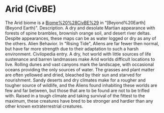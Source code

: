 # Arid (CivBE)

The Arid biome is a [Biome%20%28CivBE%29](biome) in "[Beyond%20Earth](Beyond Earth)".
Description.
A dry and desolate Martian appearance with forests of spine brambles, brownish orange soil, and desert river deltas. Despite appearances, these maps can be as water logged or dry as any of the others.
Alien Behavior.
In "Rising Tide", Aliens are far fewer then normal, but have far more strength due to their adaptation to such a harsh environment.
Civilopedia entry.
A dry, hot world with little sources of life sustenance and barren landmasses make Arid worlds difficult locations to live. Rolling dunes and vast canyons mark the landscape, with occasional oceans providing the only sources of water. The grasses and plant matter are often yellowed and dried, bleached by their sun and starved for nourishment. Sandy deserts and dry climates make for a rougher and tougher source of wildlife, and the Aliens found inhabiting these worlds are few and far between, but those that are to be found are not to be trifled with. Raised in a tough climate and taking survival of the fittest to the maximum, these creatures have bred to be stronger and hardier than any other known extraterrestrial creatures.